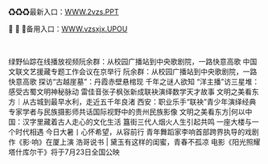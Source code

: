<p>
	♻♻♻最新入口：<a href="http://www.baidu.com/link?url=6MA2SWnO3Raqke39an_0PUxosM6ZrUGzi1BN9tNnlPW&wd">WWW.2vzs.PPT</a> 
	<p>
		🍎
🍎
🍎备用入口：<a href="http://www.baidu.com/link?url=6MA2SWnO3Raqke39an_0PUxosM6ZrUGzi1BN9tNnlPW&wd">WWW.vzsxjx.UPOU</a> 
	</p>
	<p>
		<br />
	</p>
	<p>
		绿野仙踪在线播放视频阮余群：从校园广播站到中央歌剧院，一路快意高歌
中国文联文艺援藏专题工作会议在京举行
阮余群：从校园广播站到中央歌剧院，一路快意高歌
探访“古越崖墓”：丹霞赤壁悬棺现 千年之谜人欲知
“洋主播”访三星堆：感受古蜀文明神秘脉动
雷佳音张子枫张新成联袂演绎数学天才故事
文明之美看东方｜从古城到最早水利，走近五千年良渚
西安：职业乐手“联袂”青少年演绎经典
专家学者与民族摄影师共话国际视野中的贵州民族影像
文明之美看东方|何以中国：汉字里藏着古人走心的文化生活
簋街三代人烟火人生引起共鸣
一座大楼与一个时代相遇
今日大暑丨心怀希望，从容前行
青年舞蹈家李响首部跨界执导的戏剧作《影·响》在厦上演
浩哥说书 | 黛玉有这样的闺蜜，青春不孤凉
电影《阳光照耀塔什库尔干》将于7月23日全国公映
	</p>
